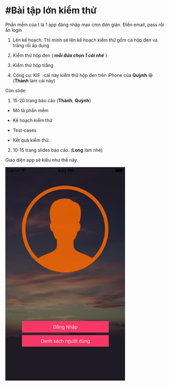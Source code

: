 #Bài tập lớn kiểm thử
======
Phần mềm của t là 1 app đăng nhập max cmn đơn giản.
Điền email, pass rồi ấn login
1. Lên kế hoạch: Thì mình sẽ lên kế hoạch kiểm thử gồm cả hộp đen và trắng rồi áp dụng

2. Kiểm thử hộp đen ( ***mỗi đứa chọn 1 cái nhé*** )

3. Kiểm thử hộp trắng

4. Công cụ: KIF : cái này kiểm thử hộp đen trên iPhone của **Quỳnh** :laughing: (**Thành** làm cái này)


Còn slide:

1. 15-20 trang báo cáo (**Thành**, **Quỳnh**)

* Mô tả phần mềm

* Kế hoạch kiểm thử

* Test-cases

* Kết quả kiểm thử.

2. 10-15 trang slides báo cáo. (**Long** làm nhé)

Giao diện app sẽ kiểu như thế này.

![alt text](Login.png)
